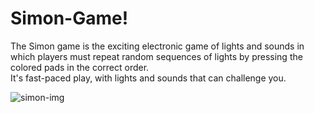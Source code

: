 # Simon-Game!

The Simon game is the exciting electronic game of lights and sounds in which players must repeat random sequences of lights by pressing the colored pads in the correct order. <br>
It's fast-paced play, with lights and sounds that can challenge you.

![simon-img](https://user-images.githubusercontent.com/75977991/174454446-5122293b-b9eb-4427-ad41-990907d66698.JPG)
